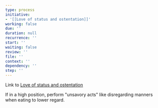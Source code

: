 ```yaml
---
type: process
initiative:
- '[[Love of status and ostentation]]'
working: false
due: ''
duration: null
recurrence: ''
start: ''
waiting: false
review: ''
file: ''
context: ''
dependency: ''
step: ''
---
```


Link to [Love of status and ostentation](docs/sidebar1/Initiatives/bad%20traits/Love%20of%20status%20and%20ostentation.md)

If in a high position, perform "unsavory acts" like disregarding manners when eating to lower regard.